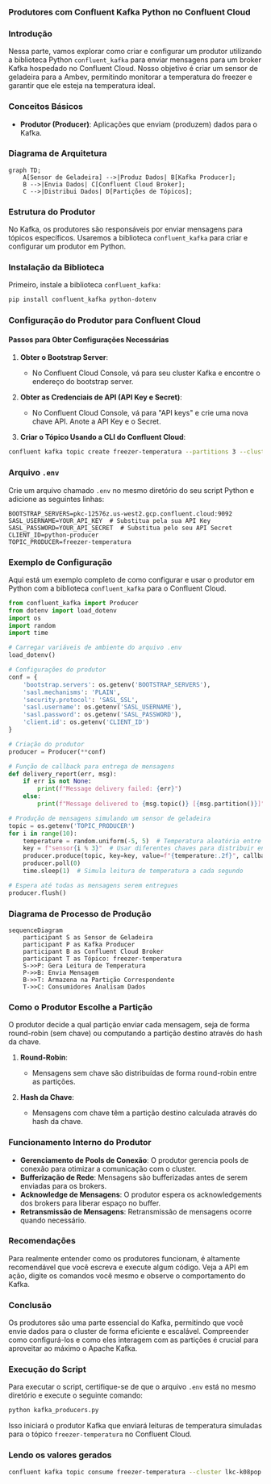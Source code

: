 ### Produtores com Confluent Kafka Python no Confluent Cloud

### Introdução

Nessa parte, vamos explorar como criar e configurar um produtor utilizando a biblioteca Python `confluent_kafka` para enviar mensagens para um broker Kafka hospedado no Confluent Cloud. Nosso objetivo é criar um sensor de geladeira para a Ambev, permitindo monitorar a temperatura do freezer e garantir que ele esteja na temperatura ideal.

### Conceitos Básicos

- **Produtor (Producer)**: Aplicações que enviam (produzem) dados para o Kafka.

### Diagrama de Arquitetura

```mermaid
graph TD;
    A[Sensor de Geladeira] -->|Produz Dados| B[Kafka Producer];
    B -->|Envia Dados| C[Confluent Cloud Broker];
    C -->|Distribui Dados| D[Partições de Tópicos];
```

### Estrutura do Produtor

No Kafka, os produtores são responsáveis por enviar mensagens para tópicos específicos. Usaremos a biblioteca `confluent_kafka` para criar e configurar um produtor em Python.

### Instalação da Biblioteca

Primeiro, instale a biblioteca `confluent_kafka`:

```bash
pip install confluent_kafka python-dotenv
```

### Configuração do Produtor para Confluent Cloud

#### Passos para Obter Configurações Necessárias

1. **Obter o Bootstrap Server**:
   - No Confluent Cloud Console, vá para seu cluster Kafka e encontre o endereço do bootstrap server.

2. **Obter as Credenciais de API (API Key e Secret)**:
   - No Confluent Cloud Console, vá para "API keys" e crie uma nova chave API. Anote a API Key e o Secret.

3. **Criar o Tópico Usando a CLI do Confluent Cloud**:

```bash
confluent kafka topic create freezer-temperatura --partitions 3 --cluster lkc-k08pop
```

### Arquivo `.env`

Crie um arquivo chamado `.env` no mesmo diretório do seu script Python e adicione as seguintes linhas:

```plaintext
BOOTSTRAP_SERVERS=pkc-12576z.us-west2.gcp.confluent.cloud:9092
SASL_USERNAME=YOUR_API_KEY  # Substitua pela sua API Key
SASL_PASSWORD=YOUR_API_SECRET  # Substitua pelo seu API Secret
CLIENT_ID=python-producer
TOPIC_PRODUCER=freezer-temperatura
```

### Exemplo de Configuração

Aqui está um exemplo completo de como configurar e usar o produtor em Python com a biblioteca `confluent_kafka` para o Confluent Cloud.

```python
from confluent_kafka import Producer
from dotenv import load_dotenv
import os
import random
import time

# Carregar variáveis de ambiente do arquivo .env
load_dotenv()

# Configurações do produtor
conf = {
    'bootstrap.servers': os.getenv('BOOTSTRAP_SERVERS'),
    'sasl.mechanisms': 'PLAIN',
    'security.protocol': 'SASL_SSL',
    'sasl.username': os.getenv('SASL_USERNAME'),
    'sasl.password': os.getenv('SASL_PASSWORD'),
    'client.id': os.getenv('CLIENT_ID')
}

# Criação do produtor
producer = Producer(**conf)

# Função de callback para entrega de mensagens
def delivery_report(err, msg):
    if err is not None:
        print(f"Message delivery failed: {err}")
    else:
        print(f"Message delivered to {msg.topic()} [{msg.partition()}]")

# Produção de mensagens simulando um sensor de geladeira
topic = os.getenv('TOPIC_PRODUCER')
for i in range(10):
    temperature = random.uniform(-5, 5)  # Temperatura aleatória entre -5 e 5 graus Celsius
    key = f"sensor{i % 3}"  # Usar diferentes chaves para distribuir entre partições
    producer.produce(topic, key=key, value=f"{temperature:.2f}", callback=delivery_report)
    producer.poll(0)
    time.sleep(1)  # Simula leitura de temperatura a cada segundo

# Espera até todas as mensagens serem entregues
producer.flush()
```

### Diagrama de Processo de Produção

```mermaid
sequenceDiagram
    participant S as Sensor de Geladeira
    participant P as Kafka Producer
    participant B as Confluent Cloud Broker
    participant T as Tópico: freezer-temperatura
    S->>P: Gera Leitura de Temperatura
    P->>B: Envia Mensagem
    B->>T: Armazena na Partição Correspondente
    T->>C: Consumidores Analisam Dados
```

### Como o Produtor Escolhe a Partição

O produtor decide a qual partição enviar cada mensagem, seja de forma round-robin (sem chave) ou computando a partição destino através do hash da chave.

1. **Round-Robin**:
   - Mensagens sem chave são distribuídas de forma round-robin entre as partições.

2. **Hash da Chave**:
   - Mensagens com chave têm a partição destino calculada através do hash da chave.

### Funcionamento Interno do Produtor

- **Gerenciamento de Pools de Conexão**: O produtor gerencia pools de conexão para otimizar a comunicação com o cluster.
- **Bufferização de Rede**: Mensagens são bufferizadas antes de serem enviadas para os brokers.
- **Acknowledge de Mensagens**: O produtor espera os acknowledgements dos brokers para liberar espaço no buffer.
- **Retransmissão de Mensagens**: Retransmissão de mensagens ocorre quando necessário.

### Recomendações

Para realmente entender como os produtores funcionam, é altamente recomendável que você escreva e execute algum código. Veja a API em ação, digite os comandos você mesmo e observe o comportamento do Kafka.

### Conclusão

Os produtores são uma parte essencial do Kafka, permitindo que você envie dados para o cluster de forma eficiente e escalável. Compreender como configurá-los e como eles interagem com as partições é crucial para aproveitar ao máximo o Apache Kafka.

### Execução do Script

Para executar o script, certifique-se de que o arquivo `.env` está no mesmo diretório e execute o seguinte comando:

```bash
python kafka_producers.py
```

Isso iniciará o produtor Kafka que enviará leituras de temperatura simuladas para o tópico `freezer-temperatura` no Confluent Cloud.

### Lendo os valores gerados

```bash
confluent kafka topic consume freezer-temperatura --cluster lkc-k08pop --from-beginning
```